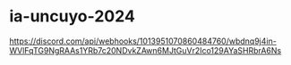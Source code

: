 # ia-uncuyo-2024
https://discord.com/api/webhooks/1013951070860484760/wbdnq9j4in-WVlFqTG9NgRAAs1YRb7c20NDvkZAwn6MJtGuVr2Ico129AYaSHRbrA6Ns
